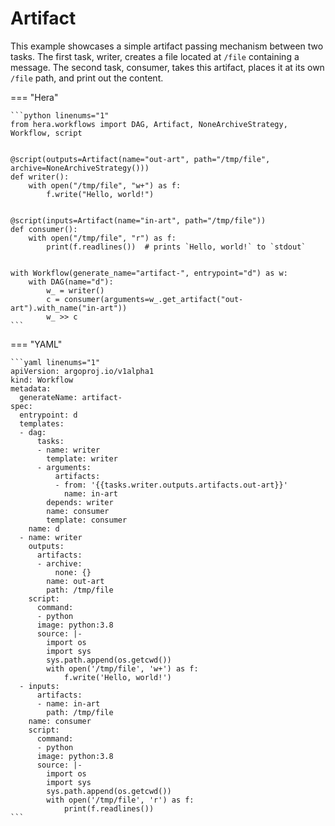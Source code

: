 # Artifact



This example showcases a simple artifact passing mechanism between two tasks.
The first task, writer, creates a file located at `/file` containing a message. The second
task, consumer, takes this artifact, places it at its own `/file` path, and print out the content.


=== "Hera"

    ```python linenums="1"
    from hera.workflows import DAG, Artifact, NoneArchiveStrategy, Workflow, script


    @script(outputs=Artifact(name="out-art", path="/tmp/file", archive=NoneArchiveStrategy()))
    def writer():
        with open("/tmp/file", "w+") as f:
            f.write("Hello, world!")


    @script(inputs=Artifact(name="in-art", path="/tmp/file"))
    def consumer():
        with open("/tmp/file", "r") as f:
            print(f.readlines())  # prints `Hello, world!` to `stdout`


    with Workflow(generate_name="artifact-", entrypoint="d") as w:
        with DAG(name="d"):
            w_ = writer()
            c = consumer(arguments=w_.get_artifact("out-art").with_name("in-art"))
            w_ >> c
    ```

=== "YAML"

    ```yaml linenums="1"
    apiVersion: argoproj.io/v1alpha1
    kind: Workflow
    metadata:
      generateName: artifact-
    spec:
      entrypoint: d
      templates:
      - dag:
          tasks:
          - name: writer
            template: writer
          - arguments:
              artifacts:
              - from: '{{tasks.writer.outputs.artifacts.out-art}}'
                name: in-art
            depends: writer
            name: consumer
            template: consumer
        name: d
      - name: writer
        outputs:
          artifacts:
          - archive:
              none: {}
            name: out-art
            path: /tmp/file
        script:
          command:
          - python
          image: python:3.8
          source: |-
            import os
            import sys
            sys.path.append(os.getcwd())
            with open('/tmp/file', 'w+') as f:
                f.write('Hello, world!')
      - inputs:
          artifacts:
          - name: in-art
            path: /tmp/file
        name: consumer
        script:
          command:
          - python
          image: python:3.8
          source: |-
            import os
            import sys
            sys.path.append(os.getcwd())
            with open('/tmp/file', 'r') as f:
                print(f.readlines())
    ```

